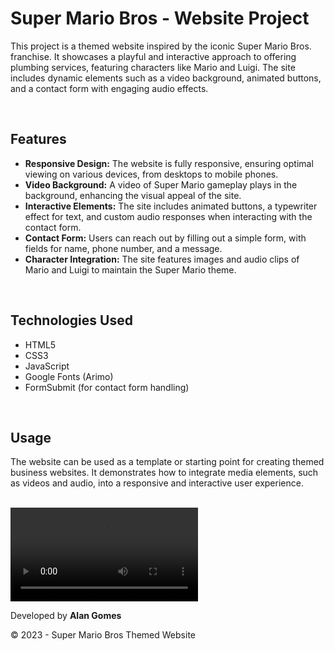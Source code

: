 <h1>Super Mario Bros - Website Project</h1>
    <p>This project is a themed website inspired by the iconic Super Mario Bros. franchise. It showcases a playful and interactive approach to offering plumbing services, featuring characters like Mario and Luigi. The site includes dynamic elements such as a video background, animated buttons, and a contact form with engaging audio effects.</p>
<br>
<h2>Features</h2>
<ul>
    <li><strong>Responsive Design:</strong> The website is fully responsive, ensuring optimal viewing on various devices, from desktops to mobile phones.</li>
    <li><strong>Video Background:</strong> A video of Super Mario gameplay plays in the background, enhancing the visual appeal of the site.</li>
    <li><strong>Interactive Elements:</strong> The site includes animated buttons, a typewriter effect for text, and custom audio responses when interacting with the contact form.</li>
    <li><strong>Contact Form:</strong> Users can reach out by filling out a simple form, with fields for name, phone number, and a message.</li>
    <li><strong>Character Integration:</strong> The site features images and audio clips of Mario and Luigi to maintain the Super Mario theme.</li>
</ul>
<br>
<h2>Technologies Used</h2>
<ul>
    <li>HTML5</li>
    <li>CSS3</li>
    <li>JavaScript</li>
    <li>Google Fonts (Arimo)</li>
    <li>FormSubmit (for contact form handling)</li>
</ul>
<br>
<h2>Usage</h2>
<p>The website can be used as a template or starting point for creating themed business websites. It demonstrates how to integrate media elements, such as videos and audio, into a responsive and interactive user experience.</p>
<br>
<video src="https://github.com/AlanGomes-Dev/Super-Mario-Bros/raw/main/assets/Super%20Mario%20Bros.mp4" autoplay loop></video>
<br>
<footer>
    <p>Developed by <strong>Alan Gomes</strong></p>
    <p>&copy; 2023 - Super Mario Bros Themed Website</p>
</footer>
